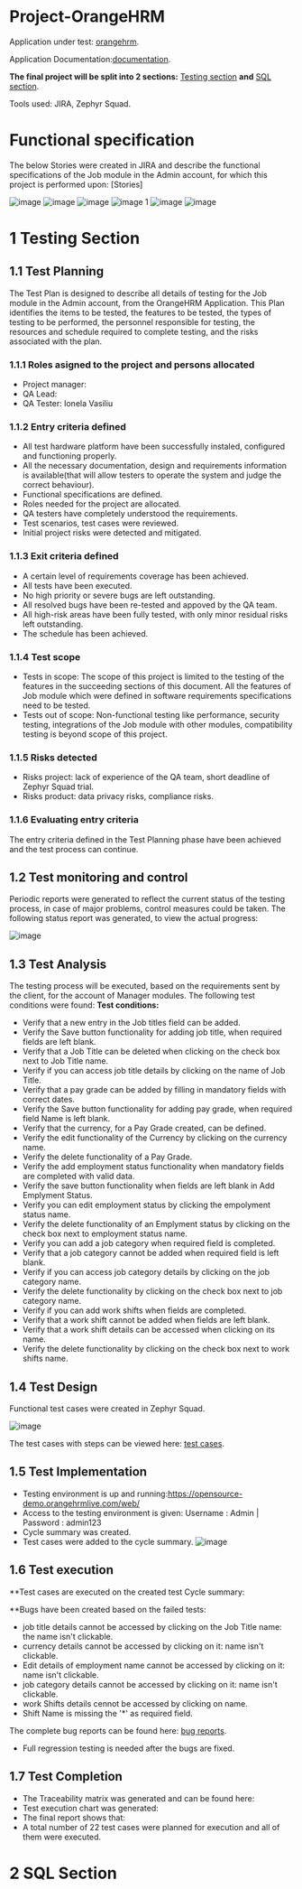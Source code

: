# Project-OrangeHRM
Application under test: [orangehrm](https://opensource-demo.orangehrmlive.com/web/).

 Application Documentation:[documentation](https://www.orangehrm.com/assets/Files/Complete-Administrative-User-Guide.pdf?url=/Files/Complete-Administrative-User-Guide.pdf).
 
**The final project will be split into 2 sections:** [Testing section](https://github.com/VasiliuIonela/Project-OrangeHRM/edit/main/README.md#1-testing-section) **and** [SQL section](https://github.com/VasiliuIonela/Project-OrangeHRM/edit/main/README.md#2-sql-section).

Tools used: JIRA, Zephyr Squad.

# Functional specification

The below Stories were created in JIRA and describe the functional specifications of the Job module in the Admin account, for which this project is performed upon: [Stories]

![image](https://github.com/VasiliuIonela/Project-OrangeHRM/blob/main/jobModule.jpeg)
![image](https://github.com/VasiliuIonela/Project-OrangeHRM/blob/main/job%20titles.jpeg)
![image](https://github.com/VasiliuIonela/Project-OrangeHRM/blob/main/pay%20grade.jpeg)
![image 1](https://github.com/VasiliuIonela/Project-OrangeHRM/blob/main/employment%20status.jpeg)
![image](https://github.com/VasiliuIonela/Project-OrangeHRM/blob/main/job%20categories.jpeg)
![image](https://github.com/VasiliuIonela/Project-OrangeHRM/blob/main/workShifts.jpeg)

# 1 Testing Section
## 1.1 Test Planning
The Test Plan is designed to describe all details of testing for the Job module in the Admin account, from the OrangeHRM Application. This Plan identifies the items to be tested, the features to be tested, the types of testing to be performed, the personnel responsible for testing, the resources and schedule required to complete testing, and the risks associated with the plan.
### 1.1.1 Roles asigned to the project and persons allocated
* Project manager:
* QA Lead:
* QA Tester: Ionela Vasiliu
### 1.1.2 Entry criteria defined
* All test hardware platform have been successfully instaled, configured and functioning properly.
* All the necessary documentation, design and requirements information is available(that will allow testers to operate the system and judge the correct behaviour).
* Functional specifications are defined.
* Roles needed for the project are allocated.
* QA testers have completely understood the requirements.
* Test scenarios, test cases were reviewed.
* Initial project risks were detected and mitigated.
### 1.1.3 Exit criteria defined
* A certain level of requirements coverage has been achieved.
* All tests have been executed.
* No high priority or severe bugs are left outstanding.
* All resolved bugs have been re-tested and appoved by the QA team.
* All high-risk areas have been fully tested, with only minor residual risks left outstanding.
* The schedule has been achieved.
### 1.1.4 Test scope
* Tests in scope: The scope of this project is limited to the testing of the features in the succeeding sections of this document. All the features of Job module which were defined in software requirements specifications need to be tested.
* Tests out of scope: Non-functional testing like performance, security testing, integrations of the Job module with other modules, compatibility testing is beyond scope of this project.
### 1.1.5 Risks detected
* Risks project: lack of experience of the QA team, short deadline of Zephyr Squad trial.
* Risks product: data privacy risks, compliance risks.
### 1.1.6 Evaluating entry criteria
The entry criteria defined in the Test Planning phase have been achieved and the test process can continue.
## 1.2 Test monitoring and control
Periodic reports were generated to reflect the current status of the testing process, in case of major problems, control measures could be taken.
The following status report was generated, to view the actual progress:

![image](https://github.com/VasiliuIonela/Project-OrangeHRM/blob/main/daily%20test%20report.jpeg)

## 1.3 Test Analysis
The testing process will be executed, based on the requirements sent by the client, for the account of Manager modules. The following test conditions were found:
**Test conditions:**
* Verify  that a new  entry in the Job titles field can be added.
* Verify the Save button functionality for adding job title, when required fields are left blank.
* Verify that a Job Title can be deleted when clicking on the check box next to Job Title name.
* Verify if you can access job title details by clicking on the name of Job Title.
* Verify that a pay grade can be added by filling in mandatory fields with correct dates.
* Verify the Save button  functionality for adding pay grade, when required field Name is left blank.
* Verify that the currency, for a Pay Grade created, can be defined.
* Verify the edit functionality of the Currency by clicking on the currency name.
* Verify the delete functionality of a  Pay Grade.
* Verify the add employment status functionality when mandatory fields are completed with valid data.
* Verify the save button functionality when fields are left blank in Add Emplyment Status.
* Verify you can edit employment status by clicking the empolyment status name.
* Verify the delete functionality of an Emplyment status by clicking on the check box next to employment status name.
* Verify you can add a job category when required field is completed.
*   Verify that a job category cannot be added when required field is left blank.  
*  Verify if you can access job category details by clicking on the job category name.
*  Verify the delete functionality by clicking on the check box next to job category name.
*  Verify if you can add work shifts when fields are completed.
*  Verify that a work shift cannot be added when fields are left blank.
* Verify that a work shift details can be accessed when clicking on its name.
*  Verify the delete functionality by clicking on the check box next to work shifts name.
## 1.4 Test Design
Functional test cases were created in Zephyr Squad. 

![image](https://github.com/VasiliuIonela/Project-OrangeHRM/blob/main/test%20cases.jpeg)

The test cases with steps can be viewed here: [test cases](https://github.com/VasiliuIonela/Project-OrangeHRM/blob/main/ZFJ-issue-export-04-27-2023-242ac113-0001%20(2).xlsx).

## 1.5 Test Implementation
* Testing environment is up and running:https://opensource-demo.orangehrmlive.com/web/
* Access to the testing environment is given: Username : Admin | Password : admin123
* Cycle summary was created.
* Test cases were added to the cycle summary.
![image](https://github.com/VasiliuIonela/Project-OrangeHRM/blob/main/cycle%20summary.jpeg)

## 1.6 Test execution
**Test cases are executed on the created test Cycle summary:

**Bugs have been created based on the failed tests:

* job title details cannot be accessed by clicking on the Job Title name: the name isn't clickable.
* currency details cannot be accessed by clicking on it: name isn't clickable.
* Edit details of employment name cannot be accessed by clicking on it: name isn't clickable.
* job category details cannot be accessed by clicking on it: name isn't clickable.
* work Shifts details cennot be accessed by clicking on name.
* Shift Name is missing the '*'  as required field.

The complete bug reports can be found here: [bug reports](https://github.com/VasiliuIonela/Project-OrangeHRM/blob/main/bugs-hrm.pdf).

* Full regression testing is needed after the bugs are fixed.
## 1.7 Test Completion
* The Traceability matrix was generated and can be found here:
* Test execution chart was generated:
* The final report shows that: 
* A total number of 22 test cases were planned for execution and all of them were executed.


# 2 SQL Section

